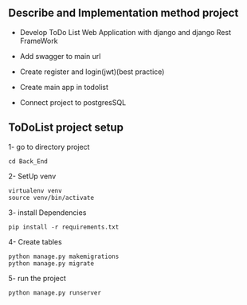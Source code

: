 ## Describe and Implementation method project

* Develop ToDo List Web Application with django and django Rest FrameWork


* Add swagger to main url


* Create register and login(jwt)(best practice)


* Create main app in todolist 


* Connect project to postgresSQL



## ToDoList project setup

1- go to directory project
```
cd Back_End
```

2- SetUp venv
```
virtualenv venv
source venv/bin/activate
```

3- install Dependencies
```
pip install -r requirements.txt
```

4- Create tables
```
python manage.py makemigrations
python manage.py migrate
```

5- run the project
```
python manage.py runserver
```
